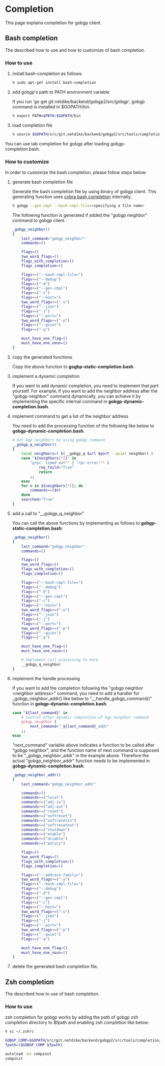 # Completion

This page explains completion for gobgp client.

## Bash completion

The described how to use and how to customize of bash completion.

### How to use

1. install bash-completion as follows:

    ```bash
    % sudo apt-get install bash-completion
    ```

1. add gobgp's path to PATH environment variable

    If you run 'go get git.netdike/backend/gobgp2/src/gobgp', gobgp command is installed
    in $GOPATH/bin.

    ```bash
    % export PATH=$PATH:$GOPATH/bin
    ```

1. load completion file

    ```bash
    % source $GOPATH/src/git.netdike/backend/gobgp2/src/tools/completion/gobgp-completion.bash
    ```

You can use tab completion for gobgp after loading gobgp-completion.bash.

### How to customize

In order to customize the bash completion, please follow steps below:

1. generate bash completion file

    Generate the bash completion file by using binary of gobgp client.
    This generating function uses
    [cobra bash completion](https://github.com/spf13/cobra#generating-bash-completions-for-your-command)
    internally.

    ```bash
    % gobgp --gen-cmpl --bash-cmpl-file=<specifying a file name>
    ```

    The following function is generated if added the "gobgp neighbor" command
    to gobgp client.

    ```bash
    _gobgp_neighbor()
    {
        last_command="gobgp_neighbor"
        commands=()

        flags=()
        two_word_flags=()
        flags_with_completion=()
        flags_completion=()

        flags+=("--bash-cmpl-file=")
        flags+=("--debug")
        flags+=("-d")
        flags+=("--gen-cmpl")
        flags+=("-c")
        flags+=("--host=")
        two_word_flags+=("-u")
        flags+=("--json")
        flags+=("-j")
        flags+=("--port=")
        two_word_flags+=("-p")
        flags+=("--quiet")
        flags+=("-q")

        must_have_one_flag=()
        must_have_one_noun=()
    }
    ```

1. copy the generated functions

    Copy the above function to **gogbp-static-completion.bash**.

1. implement a dynamic completion

    If you want to add dynamic completion, you need to implement that part
    yourself.
    For example, if you want to add the neighbor address after the "gobgp
    neighbor" command dynamically, you can achieve it by implementing the
    specific internal command in **gobgp-dynamic-completion.bash**.

1. implement command to get a list of the neighbor address

    You need to add the processing function of the following like below to
    **gobgp-dynamic-completion.bash**.

    ```bash
    # Get bgp neighbors by using gobgp command.
    __gobgp_q_neighbor()
    {
        local neighbors=( $(__gobgp_q $url $port --quiet neighbor) )
        case "${neighbors[*]}" in
            "grpc: timed out"* | "rpc error:"* )
                req_faild="True"
                return
            ;;
        esac
        for n in ${neighbors[*]}; do
            commands+=($n)
        done
        searched="True"
    }
    ```

1. add a call to "__gobgp_q_neighbor"

    You can call the above functions by implementing as follows to
    **gobgp-static-completion.bash**:

    ```bash
    _gobgp_neighbor()
    {
        last_command="gobgp_neighbor"
        commands=()

        flags=()
        two_word_flags=()
        flags_with_completion=()
        flags_completion=()

        flags+=("--bash-cmpl-file=")
        flags+=("--debug")
        flags+=("-d")
        flags+=("--gen-cmpl")
        flags+=("-c")
        flags+=("--host=")
        two_word_flags+=("-u")
        flags+=("--json")
        flags+=("-j")
        flags+=("--port=")
        two_word_flags+=("-p")
        flags+=("--quiet")
        flags+=("-q")

        must_have_one_flag=()
        must_have_one_noun=()

        # Implement call processing to here
        __gobgp_q_neighbor
    }
    ```

1. implement the handle processing

    If you want to add the completion following the "gobgp neighbor \<neighbor
    address\>" command, you need to add a handler for _gobgp_neighbor_addr()
    like below to "__handle_gobgp_command()" function in
    **gobgp-dynamic-completion.bash**.

    ```bash
    case "${last_command}" in
        # Control after dynamic completion of bgp neighbor command
        gobgp_neighbor )
            next_command="_${last_command}_addr"
        ;;
    esac
    ```

    "next_command" variable above indicates a function to be called after
    "gobgp neighbor", and the function name of next command is supposed to be
    "_gobgp_neighbor_addr" in the example above.
     Therefore the actual "gobgp_neighbor_addr" function needs to be
     implemented in **gobgp-dynamic-completion.bash**.

    ```bash
    _gobgp_neighbor_addr()
    {
        last_command="gobgp_neighbor_addr"

        commands=()
        commands+=("local")
        commands+=("adj-in")
        commands+=("adj-out")
        commands+=("reset")
        commands+=("softreset")
        commands+=("softresetin")
        commands+=("softresetout")
        commands+=("shutdown")
        commands+=("enable")
        commands+=("disable")
        commands+=("policy")

        flags=()
        two_word_flags=()
        flags_with_completion=()
        flags_completion=()

        flags+=("--address-family=")
        two_word_flags+=("-a")
        flags+=("--bash-cmpl-file=")
        flags+=("--debug")
        flags+=("-d")
        flags+=("--gen-cmpl")
        flags+=("-c")
        flags+=("--host=")
        two_word_flags+=("-u")
        flags+=("--json")
        flags+=("-j")
        flags+=("--port=")
        two_word_flags+=("-p")
        flags+=("--quiet")
        flags+=("-q")

        must_have_one_flag=()
        must_have_one_noun=()
    }
    ```

1. delete the generated bash completion file.

## Zsh completion

The described how to use of bash completion.

### How to use

zsh completion for gobgp works by adding the path of gobgp zsh completion
directory to $fpath and enabling zsh completion like below:

```bash
% vi ~/.zshrc

GOBGP_COMP=$GOPATH/src/git.netdike/backend/gobgp2/src/tools/completion/zsh
fpath=($GOBGP_COMP $fpath)

autoload -Uz compinit
compinit
```
